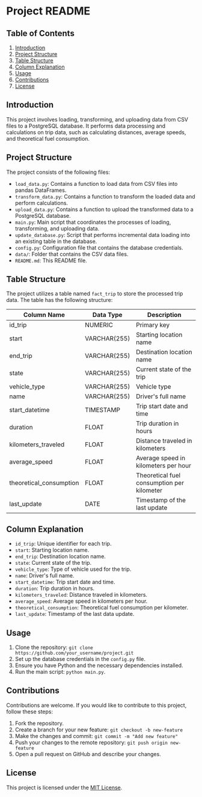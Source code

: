 # Project README

## Table of Contents
1. [Introduction](#introduction)
2. [Project Structure](#project-structure)
3. [Table Structure](#table-structure)
4. [Column Explanation](#column-explanation)
5. [Usage](#usage)
6. [Contributions](#contributions)
7. [License](#license)

## Introduction
This project involves loading, transforming, and uploading data from CSV files to a PostgreSQL database. It performs data processing and calculations on trip data, such as calculating distances, average speeds, and theoretical fuel consumption.

## Project Structure
The project consists of the following files:

- `load_data.py`: Contains a function to load data from CSV files into pandas DataFrames.
- `transform_data.py`: Contains a function to transform the loaded data and perform calculations.
- `upload_data.py`: Contains a function to upload the transformed data to a PostgreSQL database.
- `main.py`: Main script that coordinates the processes of loading, transforming, and uploading data.
- `update_database.py`: Script that performs incremental data loading into an existing table in the database.
- `config.py`: Configuration file that contains the database credentials.
- `data/`: Folder that contains the CSV data files.
- `README.md`: This README file.

## Table Structure
The project utilizes a table named `fact_trip` to store the processed trip data. The table has the following structure:

| Column Name              | Data Type     | Description                                         |
|--------------------------|---------------|-----------------------------------------------------|
| id_trip                  | NUMERIC       | Primary key                                         |
| start                    | VARCHAR(255)  | Starting location name                              |
| end_trip                 | VARCHAR(255)  | Destination location name                           |
| state                    | VARCHAR(255)  | Current state of the trip                           |
| vehicle_type             | VARCHAR(255)  | Vehicle type                                        |
| name                     | VARCHAR(255)  | Driver's full name                                  |
| start_datetime           | TIMESTAMP     | Trip start date and time                            |
| duration                 | FLOAT         | Trip duration in hours                              |
| kilometers_traveled      | FLOAT         | Distance traveled in kilometers                     |
| average_speed            | FLOAT         | Average speed in kilometers per hour                |
| theoretical_consumption  | FLOAT         | Theoretical fuel consumption per kilometer          |
| last_update              | DATE          | Timestamp of the last update                        |

## Column Explanation
- `id_trip`: Unique identifier for each trip.
- `start`: Starting location name.
- `end_trip`: Destination location name.
- `state`: Current state of the trip.
- `vehicle_type`: Type of vehicle used for the trip.
- `name`: Driver's full name.
- `start_datetime`: Trip start date and time.
- `duration`: Trip duration in hours.
- `kilometers_traveled`: Distance traveled in kilometers.
- `average_speed`: Average speed in kilometers per hour.
- `theoretical_consumption`: Theoretical fuel consumption per kilometer.
- `last_update`: Timestamp of the last data update.

## Usage
1. Clone the repository: `git clone https://github.com/your_username/project.git`
2. Set up the database credentials in the `config.py` file.
3. Ensure you have Python and the necessary dependencies installed.
4. Run the main script: `python main.py`.

## Contributions
Contributions are welcome. If you would like to contribute to this project, follow these steps:
1. Fork the repository.
2. Create a branch for your new feature: `git checkout -b new-feature`
3. Make the changes and commit: `git commit -m "Add new feature"`
4. Push your changes to the remote repository: `git push origin new-feature`
5. Open a pull request on GitHub and describe your changes.

## License
This project is licensed under the [MIT License](LICENSE).

